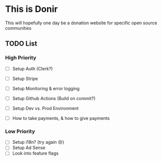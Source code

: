 # This is Donir

This will hopefully one day be a donation website for specific open source communities

## TODO List

### High Priority

- [ ] Setup Auth (Clerk?)
- [ ] Setup Stripe
- [ ] Setup Monitoring & error logging
- [ ] Setup Github Actions (Build on commit?)
- [ ] Setup Dev vs. Prod Environment

- [ ] How to take payments, & how to give payments

### Low Priority

- [ ] Setup i18n? (try again :cry:)
- [ ] Setup Ad Sense
- [ ] Look into feature flags
